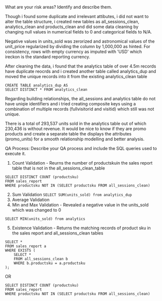 What are your risk areas? Identify and describe them.

Though i found some duplicate and irrelevant attibutes, i did not want to alter the table structure, i created new tables as all_sessions_clean, analytics_clean and products_clean and did some data cleaning by changing null values in numerical fields to 0 and categorical fields to N/A.    

Negative values in units_sold was zerorized and astronomical values of the unit_price regularized by dividing the column by 1,000,000 as hinted.
For consistency, rows with empty currency as imputed with 'USD' which ireckon is the standard reporting currency.   

After cleaning the data, i found that the analytics table of over 4.5m records have duplicate reocrds and i created another table called analytics_dup and moved the unique records into it from the existing analytics_clean table
```
CREATE TABLE analytics_dup AS 
SELECT DISTINCT * FROM analytics_clean
```
Regarding building relationships, the all_sessions and analytics table do not have uniqie identifiers and i tried creating composite keys using a combination of multiple records (fullvisitorid and visitid)  which still was not unique.

There is a total of 293,537 units sold in the analytics table out of which 230,436 is without revenue. It would be nice to know if they are promo products and create a separate table the displays the attributes (promo_units) for a smooth relationship modelling and better analysis.


QA Process:
Describe your QA process and include the SQL queries used to execute it.

1. Count Validation - Reurns the number of productskuin the sales report table that is not in the all_sessions_clean_table
```
SELECT DISTINCT COUNT (productsku) 
FROM sales_report
WHERE productsku NOT IN (SELECT productsku FROM all_sessions_clean)
```
2. Sum Validation 
```SELECT SUM(units_sold) from analytics_dup```
3. Average Validation
4. Min and Max Validation - Revealed a negative value in the units_sold which was changed to 0
```
SELECT MIN(units_sold) from analytics
```
5. Existence Validation - Returns the matching records of product sku in the sales report and all_sessions_clean tables
```
SELECT *
FROM sales_report a 
WHERE EXISTS (
    SELECT *
    FROM all_sessions_clean b
    WHERE b.productsku = a.productsku
);
```
OR
```
SELECT DISTINCT COUNT (productsku) 
FROM sales_report
WHERE productsku NOT IN (SELECT productsku FROM all_sessions_clean)
```

